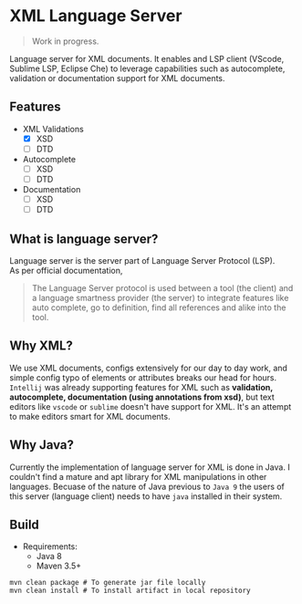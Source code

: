 # XML Language Server

> Work in progress.

Language server for XML documents. It enables and LSP client (VScode, Sublime LSP, Eclipse Che) to leverage 
capabilities such as autocomplete, validation or documentation support for XML documents.

## Features
* XML Validations
  - [x] XSD
  - [ ] DTD
* Autocomplete
  - [ ] XSD
  - [ ] DTD
* Documentation
  - [ ] XSD
  - [ ] DTD

## What is language server?

Language server is the server part of Language Server Protocol (LSP).  
As per official documentation,
> The Language Server protocol is used between a tool (the client) and a language smartness provider (the server) 
> to integrate features like auto complete, go to definition, find all references and alike into the tool.

## Why XML?
We use XML documents, configs extensively for our day to day work, and simple config typo of elements or attributes
breaks our head for hours. `Intellij` was already supporting features for XML such as **validation, autocomplete,
documentation (using annotations from xsd)**, but text editors like `vscode` or `sublime` doesn't have support for XML.
It's an attempt to make editors smart for XML documents.

## Why Java?
Currently the implementation of language server for XML is done in Java. I couldn\'t find a mature and apt
library for XML manipulations in other languages. Becuase of the nature of Java previous to `Java 9` the users
of this server (language client) needs to have `java` installed in their system.

## Build

* Requirements:
  - Java 8
  - Maven 3.5+

```shell
mvn clean package # To generate jar file locally
mvn clean install # To install artifact in local repository
```
